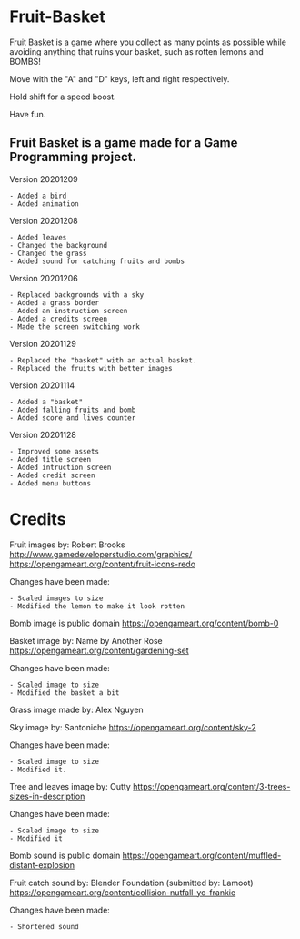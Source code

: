 # Fruit-Basket

Fruit Basket is a game where you collect as many points as possible while avoiding anything that 
ruins your basket, such as rotten lemons and BOMBS!

Move with the "A" and "D" keys, left and right respectively.

Hold shift for a speed boost.

Have fun.

## Fruit Basket is a game made for a Game Programming project.

Version 20201209

	- Added a bird
	- Added animation

Version 20201208
	
	- Added leaves
	- Changed the background
	- Changed the grass
	- Added sound for catching fruits and bombs

Version 20201206

	- Replaced backgrounds with a sky
	- Added a grass border
	- Added an instruction screen
	- Added a credits screen
	- Made the screen switching work
	
Version 20201129

	- Replaced the "basket" with an actual basket.
	- Replaced the fruits with better images
	
Version 20201114

	- Added a "basket"
	- Added falling fruits and bomb
	- Added score and lives counter

Version 20201128

	- Improved some assets
	- Added title screen
	- Added intruction screen
	- Added credit screen
	- Added menu buttons

# Credits

Fruit images by: Robert Brooks http://www.gamedeveloperstudio.com/graphics/ https://opengameart.org/content/fruit-icons-redo

Changes have been made:

	- Scaled images to size
	- Modified the lemon to make it look rotten
	

Bomb image is public domain https://opengameart.org/content/bomb-0


Basket image by: Name by Another Rose https://opengameart.org/content/gardening-set

Changes have been made:

	- Scaled image to size
	- Modified the basket a bit
	
	
Grass image made by: Alex Nguyen


Sky image by: Santoniche https://opengameart.org/content/sky-2

Changes have been made:

	- Scaled image to size
	- Modified it.
	

Tree  and leaves image by: Outty https://opengameart.org/content/3-trees-sizes-in-description 

Changes have been made:

	- Scaled image to size
	- Modified it
	
	
Bomb sound is public domain https://opengameart.org/content/muffled-distant-explosion 


Fruit catch sound by: Blender Foundation (submitted by: Lamoot) https://opengameart.org/content/collision-nutfall-yo-frankie 

Changes have been made:

	- Shortened sound